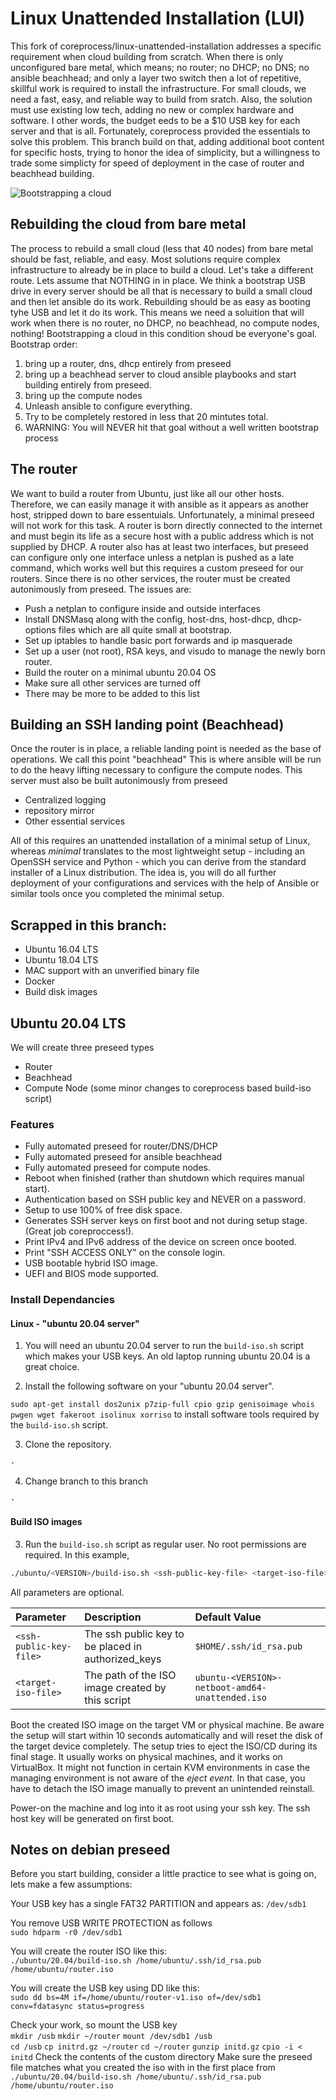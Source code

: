 # Linux Unattended Installation (LUI)

This fork of coreprocess/linux-unattended-installation addresses a specific requirement when cloud building from scratch. When there is only unconfigured bare metal, which means; no router; no DHCP; no DNS; no ansible beachhead; and only a layer two switch then a lot of repetitive, skillful work is required to install the infrastructure. For small clouds, we need a fast, easy, and reliable way to build from sratch. Also, the solution must use existing low tech, adding no new or complex hardware and software. I other words, the budget eeds to be a $10 USB key for each server and that is all. Fortunately, coreprocess provided the essentials to solve this problem. This branch build on that, adding additional boot content for specific hosts, trying to honor the idea of simplicity,  but a willingness to trade some simplicty for speed of deployment in the case of router and beachhead building.   

 ![Bootstrapping a cloud](https://static.alta3.com/images/cloud-bootstrap.png)

## Rebuilding the cloud from bare metal
The process to rebuild a small cloud (less that 40 nodes) from bare metal should be fast, reliable, and easy. Most solutions require complex infrastructure to already be in place to build a cloud. Let's take a different route. Lets assume that NOTHING in in place.  We think a bootstrap USB drive in every server should be all that is necessary to build a small cloud and then let ansible do its work. Rebuilding should be as easy as booting tyhe USB and let it do its work. This means we need a soluition that will work when there is no router, no DHCP, no beachhead, no compute nodes, nothing! Bootstrapping a cloud in this condition shoud be everyone's goal. Bootstrap order:
1. bring up a router, dns, dhcp entirely from preseed
2. bring up a beachhead server to cloud ansible playbooks and start building entirely from preseed.
3. bring up the compute nodes
4. Unleash ansible to configure everything.
5. Try to be completely restored in less that 20 mintutes total. 
6. WARNING: You will NEVER hit that goal without a well written bootstrap process

## The router
We want to build a router from Ubuntu, just like all our other hosts. Therefore, we can easily manage it with ansible as it appears as another host, stripped down to bare essentuials. Unfortunately, a minimal preseed will not work for this task. A router is born directly connected to the internet and must begin its life as a secure host with a public address which is not supplied by DHCP. A router also has at least two interfaces, but preseed can configure only one interface unless a netplan is pushed as a late command, which works well but this requires a custom preseed for our routers. Since there is no other services, the router must be created autonimously from preseed. The issues are:
- Push a netplan to configure inside and outside interfaces
- Install DNSMasq along with the config, host-dns, host-dhcp, dhcp-options files which are all quite small at bootstrap.
- Set up iptables to handle basic port forwards and ip masquerade
- Set up a user (not root), RSA keys, and visudo to manage the newly born router.
- Build the router on a minimal ubuntu 20.04 OS
- Make sure all other services are turned off
- There may be more to be added to this list

## Building an SSH landing point (Beachhead)
Once the router is in place, a reliable landing point is needed as the base of operations. We call this point "beachhead"  This is where ansible will be run to do the heavy lifting necessary to configure the compute nodes. This server must also be built autonimously from preseed
- Centralized logging
- repository mirror
- Other essential services

All of this requires an unattended installation of a minimal setup of Linux, whereas *minimal* translates to the most lightweight setup - including an OpenSSH service and Python - which you can derive from the standard installer of a Linux distribution. The idea is, you will do all further deployment of your configurations and services with the help of Ansible or similar tools once you completed the minimal setup.

## Scrapped in this branch:
- Ubuntu 16.04 LTS
- Ubuntu 18.04 LTS
- MAC support with an unverified binary file
- Docker 
- Build disk images 

## Ubuntu 20.04 LTS

We will create three preseed types
- Router
- Beachhead
- Compute Node (some minor changes to coreprocess based build-iso script)

### Features

* Fully automated preseed for router/DNS/DHCP
* Fully automated preseed for ansible beachhead
* Fully automated preseed for compute nodes.
* Reboot when finished (rather than shutdown which requires manual start).
* Authentication based on SSH public key and NEVER on a password.
* Setup to use 100% of free disk space.
* Generates SSH server keys on first boot and not during setup stage. (Great job coreproccess!).
* Print IPv4 and IPv6 address of the device on screen once booted.
* Print "SSH ACCESS ONLY" on the console login.
* USB bootable hybrid ISO image.
* UEFI and BIOS mode supported.

### Install Dependancies

#### Linux - "ubuntu 20.04 server"

1. You will need an ubuntu 20.04 server to run the `build-iso.sh` script which makes your USB keys. An old laptop running ubuntu 20.04 is a great choice.

2. Install the following software on your "ubuntu 20.04 server".   

`sudo apt-get install dos2unix p7zip-full cpio gzip genisoimage whois pwgen wget fakeroot isolinux xorriso` to install software tools required by the `build-iso.sh` script.

3. Clone the repository.

`-`

4. Change branch to this branch

`-`

#### Build ISO images

3. Run the `build-iso.sh` script as regular user. No root permissions are required. In this example, 

```sh
./ubuntu/<VERSION>/build-iso.sh <ssh-public-key-file> <target-iso-file>
```

All parameters are optional.

| Parameter | Description | Default Value |
| :--- | :--- | :--- |
| `<ssh-public-key-file>` | The ssh public key to be placed in authorized_keys | `$HOME/.ssh/id_rsa.pub` |
| `<target-iso-file>` | The path of the ISO image created by this script | `ubuntu-<VERSION>-netboot-amd64-unattended.iso` |

Boot the created ISO image on the target VM or physical machine. Be aware the setup will start within 10 seconds automatically and will reset the disk of the target device completely. The setup tries to eject the ISO/CD during its final stage. It usually works on physical machines, and it works on VirtualBox. It might not function in certain KVM environments in case the managing environment is not aware of the *eject event*. In that case, you have to detach the ISO image manually to prevent an unintended reinstall.

Power-on the machine and log into it as root using your ssh key. The ssh host key will be generated on first boot.



## Notes on debian preseed
Before you start building, consider a little practice to see what is going on, lets make a few assumptions:

Your USB key has a single FAT32 PARTITION and appears as: 
`/dev/sdb1`  

You remove USB WRITE PROTECTION as follows  
`sudo hdparm -r0 /dev/sdb1`  

You will create the router ISO like this:  
`./ubuntu/20.04/build-iso.sh /home/ubuntu/.ssh/id_rsa.pub  /home/ubuntu/router.iso`  

You will create the USB key using DD like this:  
`sudo dd bs=4M if=/home/ubuntu/router-v1.iso of=/dev/sdb1 conv=fdatasync status=progress`

Check your work, so mount the USB key  
`mkdir /usb`
`mkdir ~/router`
`mount /dev/sdb1 /usb`  
`cd /usb`
`cp initrd.gz ~/router`
`cd ~/router`
`gunzip initd.gz`
`cpio -i < initd`
Check the contents of the custom directory
Make sure the preseed file matches what you created the iso with in the first place from `./ubuntu/20.04/build-iso.sh /home/ubuntu/.ssh/id_rsa.pub  /home/ubuntu/router.iso`


